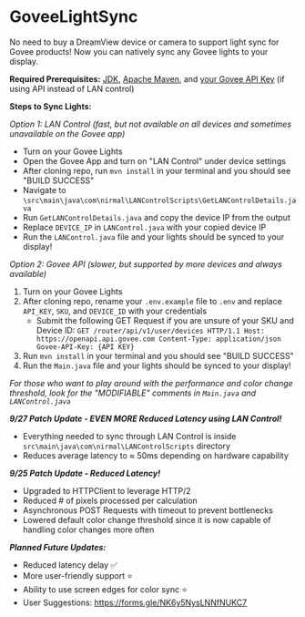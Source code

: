 # GoveeLightSync
No need to buy a DreamView device or camera to support light sync for Govee products! Now you can natively sync any Govee lights to your display.

**Required Prerequisites:**
[JDK](https://docs.oracle.com/en/java/javase/17/install/overview-jdk-installation.html), [Apache Maven](https://maven.apache.org/download.cgi), and [your Govee API Key](https://developer.govee.com/reference/apply-you-govee-api-key) (if using API instead of LAN control)


**Steps to Sync Lights:**

*Option 1: LAN Control (fast, but not available on all devices and sometimes unavailable on the Govee app)*
 - Turn on your Govee Lights
 - Open the Govee App and turn on "LAN Control" under device settings
 - After cloning repo, run `mvn install` in your terminal and you should see "BUILD SUCCESS"
 - Navigate to `\src\main\java\com\nirmal\LANControlScripts\GetLANControlDetails.java`
 - Run `GetLANControlDetails.java` and copy the device IP from the output
 - Replace `DEVICE_IP` in `LANControl.java` with your copied device IP
 - Run the `LANControl.java` file and your lights should be synced to your display!

*Option 2: Govee API (slower, but supported by more devices and always available)*
 1. Turn on your Govee Lights
 2. After cloning repo, rename your `.env.example` file to `.env` and replace `API_KEY`, `SKU`, and `DEVICE_ID` with your credentials
	 - Submit the following GET Request if you are unsure of your SKU and Device ID: 
		 `GET /router/api/v1/user/devices HTTP/1.1 Host: https://openapi.api.govee.com Content-Type: application/json Govee-API-Key: {API KEY}`
 3. Run `mvn install` in your terminal and you should see "BUILD SUCCESS"
 4. Run the `Main.java` file and your lights should be synced to your display!

*For those who want to play around with the performance and color change threshold, look for the "MODIFIABLE" comments in `Main.java` and `LANControl.java`*


***9/27 Patch Update - EVEN MORE Reduced Latency using LAN Control!***
- Everything needed to sync through LAN Control is inside `src\main\java\com\nirmal\LANControlScripts` directory
- Reduces average latency to ≈ 50ms depending on hardware capability

***9/25 Patch Update - Reduced Latency!***
- Upgraded to HTTPClient to leverage HTTP/2
- Reduced # of pixels processed per calculation
- Asynchronous POST Requests with timeout to prevent bottlenecks
- Lowered default color change threshold since it is now capable of handling color changes more often

***Planned Future Updates:***
- Reduced latency delay ✅
- More user-friendly support ⭐
- Ability to use screen edges for color sync ⭐
- User Suggestions: https://forms.gle/NK6y5NysLNNfNUKC7
